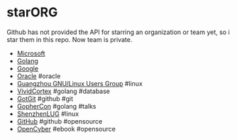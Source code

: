 # starORG

Github has not provided the API for starring an organization or team yet, so i star them in this repo. Now team is private.

- [Microsoft](https://github.com/microsoft)
- [Golang](https://github.com/golang)
- [Google](https://github.com/google)
- [Oracle](https://github.com/oracle) #oracle
- [Guangzhou GNU/Linux Users Group](https://github.com/gzlug) #linux
- [VividCortex](https://github.com/VividCortex) #golang #database
- [GotGit](https://github.com/gotgit) #github #git
- [GopherCon](https://github.com/gophercon) #golang #talks
- [ShenzhenLUG](https://github.com/shenzhenlug) #linux
- [GitHub](https://github.com/github) #github #opensource
- [OpenCyber](https://github.com/OpenCyberTranslationProject) #ebook #opensource
